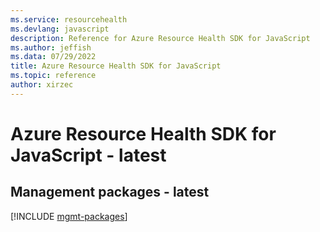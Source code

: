 ```yaml
---
ms.service: resourcehealth
ms.devlang: javascript
description: Reference for Azure Resource Health SDK for JavaScript
ms.author: jeffish
ms.data: 07/29/2022
title: Azure Resource Health SDK for JavaScript
ms.topic: reference
author: xirzec
---
```

# Azure Resource Health SDK for JavaScript - latest

## Management packages - latest
[!INCLUDE [mgmt-packages](resource-health-mgmt-index.md)]